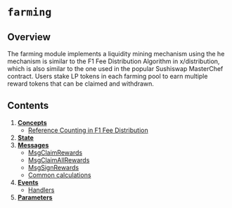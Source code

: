 <!--
order: 0
title: Farming Overview
parent:
  title: "farming"
-->

# `farming`

## Overview

The farming module implements a liquidity mining mechanism using the he mechanism is similar to the F1 Fee Distribution Algorithm in x/distribution, which is also similar to the one used in the popular Sushiswap MasterChef contract. Users stake LP tokens in each farming pool to earn multiple reward tokens that can be claimed and withdrawn.

## Contents

1. **[Concepts](01_concepts.md)**
    - [Reference Counting in F1 Fee Distribution](01_concepts.md#reference-counting-in-f1-fee-distribution)
2. **[State](02_state.md)**
3. **[Messages](03_messages.md)**
    - [MsgClaimRewards](03_messages.md#msgclaimrewards)
    - [MsgClaimAllRewards](03_messages.md#msgclaimallrewards)
    - [MsgSignRewards](03_messages.md#msgsignrewards)
    - [Common calculations](03_messages.md#common-operations)
4. **[Events](04_events.md)**
    - [Handlers](04_events.md#handlers)
5. **[Parameters](05_params.md)**

